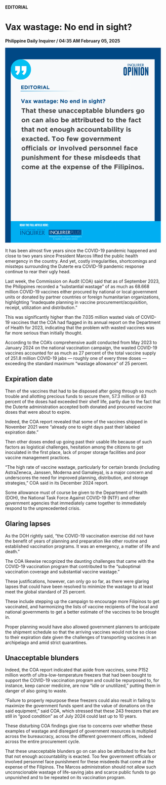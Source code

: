 **EDITORIAL**

# Vax wastage: No end in sight?

****Philippine Daily Inquirer / 04:35 AM February 05, 2025****

![Image](https://raw.githubusercontent.com/github-jl14/scrapy_api/refs/heads/main/images/editorial02052025.png)

It has been almost five years since the COVID-19 pandemic happened and close to two years since President Marcos lifted the public health emergency in the country. And yet, costly irregularities, shortcomings and missteps surrounding the Duterte era COVID-19 pandemic response continue to rear their ugly head.

Last week, the Commission on Audit (COA) said that as of September 2023, the Philippines recorded a “substantial wastage” of as much as 68.668 million COVID-19 vaccines either procured by national or local government units or donated by partner countries or foreign humanitarian organizations, highlighting “inadequate planning in vaccine procurement/acquisition, receipt, utilization and distribution.”

This was significantly higher than the 7.035 million wasted vials of COVID-19 vaccines that the COA had flagged in its annual report on the Department of Health for 2023, indicating that the problem with wasted vaccines was far more serious than initially thought.

According to the COA’s comprehensive audit conducted from May 2023 to January 2024 on the national vaccination campaign, the wasted COVID-19 vaccines accounted for as much as 27 percent of the total vaccine supply of 251.8 million COVID-19 jabs — roughly one of every three doses — exceeding the standard maximum “wastage allowance” of 25 percent.

## Expiration date

Then of the vaccines that had to be disposed after going through so much trouble and allotting precious funds to secure them, 57.3 million or 83 percent of the doses had exceeded their shelf life, partly due to the fact that the Duterte administration accepted both donated and procured vaccine doses that were about to expire.

Indeed, the COA report revealed that some of the vaccines shipped in November 2021 were “already one to eight days past their labeled expiration date.”

Then other doses ended up going past their usable life because of such factors as logistical challenges, hesitation among the citizens to get inoculated in the first place, lack of proper storage facilities and poor vaccine management practices.

“The high rate of vaccine wastage, particularly for certain brands (including AstraZeneca, Janssen, Moderna and Gamaleya), is a major concern and underscores the need for improved planning, distribution, and storage strategies,” COA said in its December 2024 report.

Some allowance must of course be given to the Department of Health (DOH), the National Task Force Against COVID-19 (NTF) and other government agencies that immediately came together to immediately respond to the unprecedented crisis.

## Glaring lapses

As the DOH rightly said, “the COVID-19 vaccination exercise did not have the benefit of years of planning and preparation like other routine and established vaccination programs. It was an emergency, a matter of life and death.”

The COA likewise recognized the daunting challenges that came with the COVID-19 vaccination program that contributed to the “suboptimal vaccination coverage and substantial vaccine wastage.”

These justifications, however, can only go so far, as there were glaring lapses that could have been resolved to minimize the wastage to at least meet the global standard of 25 percent.

These include stepping up the campaign to encourage more Filipinos to get vaccinated, and harmonizing the lists of vaccine recipients of the local and national governments to get a better estimate of the vaccines to be brought in.

Proper planning would have also allowed government planners to anticipate the shipment schedule so that the arriving vaccines would not be so close to their expiration date given the challenges of transporting vaccines in an archipelago and amid strict quarantines.

## Unacceptable blunders

Indeed, the COA report indicated that aside from vaccines, some P152 million worth of ultra-low-temperature freezers that had been bought to support the COVID-19 vaccination program and could be repurposed to, for instance, keep cancer medicine, are now “idle or unutilized,” putting them in danger of also going to waste.

“Failure to properly repurpose these freezers could also result in failing to maximize the government funds spent and the value of donations on the said equipment,” said COA, which stressed that these 243 freezers that are still in “good condition” as of July 2024 could last up to 10 years.

These disturbing COA findings give rise to concerns over whether these examples of wastage and disregard of government resources is multiplied across the bureaucracy, across the different government offices, indeed across the entire procurement cycle.

That these unacceptable blunders go on can also be attributed to the fact that not enough accountability is exacted. Too few government officials or involved personnel face punishment for these misdeeds that come at the expense of the Filipinos. The Marcos administration should not allow such unconscionable wastage of life-saving jabs and scarce public funds to go unpunished and to be repeated on its vaccination program.